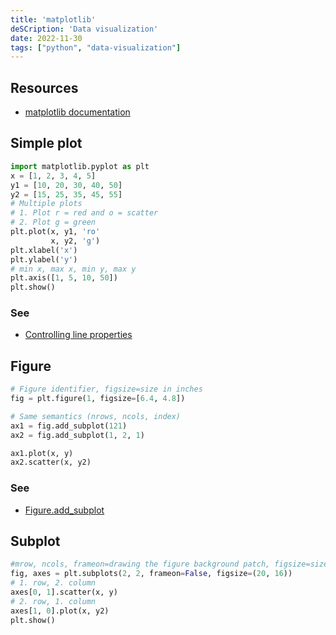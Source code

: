 ```yaml
---
title: 'matplotlib'
deSCription: 'Data visualization'
date: 2022-11-30
tags: ["python", "data-visualization"]
---
```


## Resources

- [matplotlib documentation](https://matplotlib.org/contents.html)


<MC>

<SC>

## Simple plot

```python
import matplotlib.pyplot as plt
x = [1, 2, 3, 4, 5]
y1 = [10, 20, 30, 40, 50]
y2 = [15, 25, 35, 45, 55]
# Multiple plots
# 1. Plot r = red and o = scatter
# 2. Plot g = green
plt.plot(x, y1, 'ro'
         x, y2, 'g')
plt.xlabel('x')
plt.ylabel('y')
# min x, max x, min y, max y
plt.axis([1, 5, 10, 50])
plt.show()
```

### See

- [Controlling line properties](https://matplotlib.org/tutorials/introductory/pyplot.html#controlling-line-properties)

</SC>

<SC>

## Figure

```python
# Figure identifier, figsize=size in inches
fig = plt.figure(1, figsize=[6.4, 4.8])

# Same semantics (nrows, ncols, index)
ax1 = fig.add_subplot(121)
ax2 = fig.add_subplot(1, 2, 1)

ax1.plot(x, y)
ax2.scatter(x, y2)
```
### See

- [Figure.add_subplot](https://matplotlib.org/api/_as_gen/matplotlib.figure.Figure.html#matplotlib.figure.Figure.add_subplot)

</SC>

<SC>

## Subplot

```python
#mrow, ncols, frameon=drawing the figure background patch, figsize=size in inches
fig, axes = plt.subplots(2, 2, frameon=False, figsize=(20, 16))
# 1. row, 2. column
axes[0, 1].scatter(x, y)
# 2. row, 1. column
axes[1, 0].plot(x, y2)
plt.show()
```

</SC>

</MC>